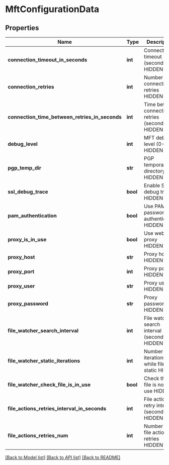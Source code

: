 # MftConfigurationData

## Properties
Name | Type | Description | Notes
------------ | ------------- | ------------- | -------------
**connection_timeout_in_seconds** | **int** | Connection timeout (seconds) HIDDEN | [optional] 
**connection_retries** | **int** | Number of connection retries HIDDEN | [optional] 
**connection_time_between_retries_in_seconds** | **int** | Time between connection retries (seconds) HIDDEN | [optional] 
**debug_level** | **int** | MFT debug level (0-5) HIDDEN | [optional] 
**pgp_temp_dir** | **str** | PGP temporary directory HIDDEN | [optional] 
**ssl_debug_trace** | **bool** | Enable SSL debug trace HIDDEN | [optional] 
**pam_authentication** | **bool** | Use PAM password authentication HIDDEN | [optional] 
**proxy_is_in_use** | **bool** | Use web proxy HIDDEN | [optional] 
**proxy_host** | **str** | Proxy host HIDDEN | [optional] 
**proxy_port** | **int** | Proxy port HIDDEN | [optional] 
**proxy_user** | **str** | Proxy user HIDDEN | [optional] 
**proxy_password** | **str** | Proxy password HIDDEN | [optional] 
**file_watcher_search_interval** | **int** | File watch search interval (seconds) HIDDEN | [optional] 
**file_watcher_static_iterations** | **int** | Number of iterations while file is static HIDDEN | [optional] 
**file_watcher_check_file_is_in_use** | **bool** | Check that file is not in use HIDDEN | [optional] 
**file_actions_retries_interval_in_seconds** | **int** | File action retry interval (seconds) HIDDEN | [optional] 
**file_actions_retries_num** | **int** | Number of file action retries HIDDEN | [optional] 

[[Back to Model list]](../README.md#documentation-for-models) [[Back to API list]](../README.md#documentation-for-api-endpoints) [[Back to README]](../README.md)


